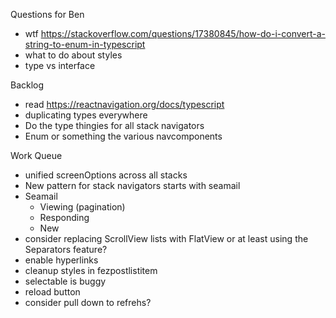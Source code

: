Questions for Ben
* wtf https://stackoverflow.com/questions/17380845/how-do-i-convert-a-string-to-enum-in-typescript
* what to do about styles
* type vs interface

Backlog
* read https://reactnavigation.org/docs/typescript
* duplicating types everywhere
* Do the type thingies for all stack navigators
* Enum or something the various navcomponents

Work Queue
* unified screenOptions across all stacks
* New pattern for stack navigators starts with seamail
* Seamail
  * Viewing (pagination)
  * Responding
  * New
* consider replacing ScrollView lists with FlatView or at least using the Separators feature?
* enable hyperlinks
* cleanup styles in fezpostlistitem
* selectable is buggy
* reload button
* consider pull down to refrehs?
